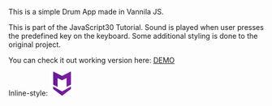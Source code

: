 This is a simple Drum App made in Vannila JS. 

This is part of the JavaScript30 Tutorial. Sound is played when user presses the predefined key on the keyboard. Some additional styling is done to the original project. 

You can check it out working version here: [DEMO](https://antoniomtk.github.io/drumm-app/)

Inline-style: 
![alt text](https://github.com/adam-p/markdown-here/raw/master/src/common/images/icon48.png "Logo Title Text 1")
